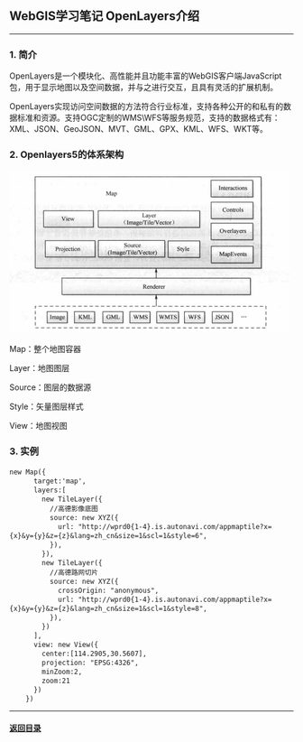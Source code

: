 ## WebGIS学习笔记 OpenLayers介绍

---

### 1. 简介

OpenLayers是一个模块化、高性能并且功能丰富的WebGIS客户端JavaScript包，用于显示地图以及空间数据，并与之进行交互，且具有灵活的扩展机制。

OpenLayers实现访问空间数据的方法符合行业标准，支持各种公开的和私有的数据标准和资源。支持OGC定制的WMS\WFS等服务规范，支持的数据格式有：XML、JSON、GeoJSON、MVT、GML、GPX、KML、WFS、WKT等。

### 2. Openlayers5的体系架构

![](./img/4.png)

Map：整个地图容器

Layer：地图图层

Source：图层的数据源

Style：矢量图层样式

View：地图视图

### 3. 实例

```
new Map({
      target:'map',
      layers:[
        new TileLayer({
          //高德影像底图
          source: new XYZ({
            url: "http://wprd0{1-4}.is.autonavi.com/appmaptile?x={x}&y={y}&z={z}&lang=zh_cn&size=1&scl=1&style=6",
          }),
        }),
        new TileLayer({
          //高德路网切片
          source: new XYZ({
            crossOrigin: "anonymous",
            url: "http://wprd0{1-4}.is.autonavi.com/appmaptile?x={x}&y={y}&z={z}&lang=zh_cn&size=1&scl=1&style=8",
          }),
        })
      ],
      view: new View({
        center:[114.2905,30.5607],
        projection: "EPSG:4326",
        minZoom:2,
        zoom:21
      })
    })
```



---

#### [返回目录](./)

